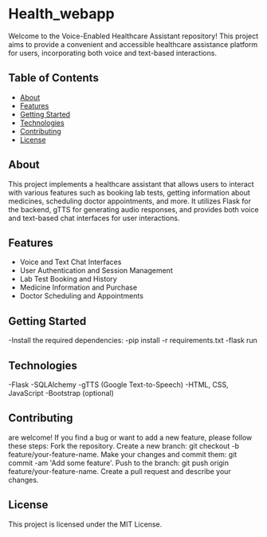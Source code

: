 # Health_webapp
Welcome to the Voice-Enabled Healthcare Assistant repository! This project aims to provide a convenient and accessible healthcare assistance platform for users, incorporating both voice and text-based interactions.

## Table of Contents
- [About](#about)
- [Features](#features)
- [Getting Started](#getting-started)
- [Technologies](#technologies)
- [Contributing](#contributing)
- [License](#license)

## About
This project implements a healthcare assistant that allows users to interact with various features such as booking lab tests, getting information about medicines, scheduling doctor appointments, and more. It utilizes Flask for the backend, gTTS for generating audio responses, and provides both voice and text-based chat interfaces for user interactions.

## Features
- Voice and Text Chat Interfaces
- User Authentication and Session Management
- Lab Test Booking and History
- Medicine Information and Purchase
- Doctor Scheduling and Appointments

## Getting Started
-Install the required dependencies:
-pip install -r requirements.txt
-flask run

## Technologies
-Flask
-SQLAlchemy
-gTTS (Google Text-to-Speech)
-HTML, CSS, JavaScript
-Bootstrap (optional)

## Contributing 
are welcome! If you find a bug or want to add a new feature, please follow these steps:
Fork the repository.
Create a new branch: git checkout -b feature/your-feature-name.
Make your changes and commit them: git commit -am 'Add some feature'.
Push to the branch: git push origin feature/your-feature-name.
Create a pull request and describe your changes.

## License
This project is licensed under the MIT License.

